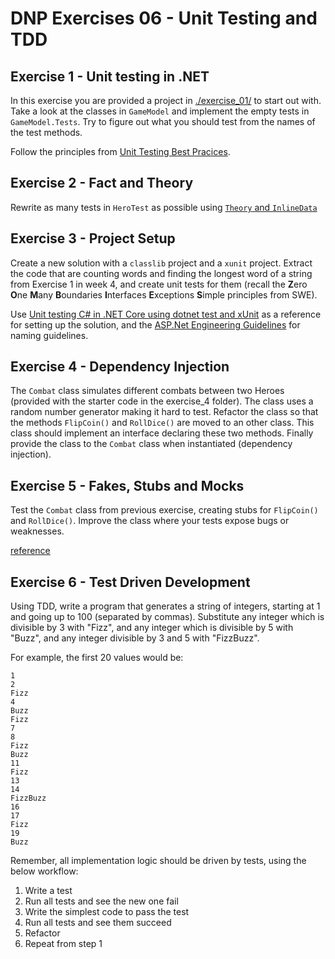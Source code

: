 # DNP Exercises 06 - Unit Testing and TDD


## Exercise 1 - Unit testing in .NET

In this exercise you are provided a project in [./exercise_01/](./exercise_1) to start out with. Take a look at the classes in `GameModel` and implement the empty tests in `GameModel.Tests`. Try to figure out what you should test from the names of the test methods.

Follow the principles from [Unit Testing Best Pracices](https://docs.microsoft.com/en-us/dotnet/core/testing/unit-testing-best-practices#best-practices).


## Exercise 2 - Fact and Theory

Rewrite as many tests in `HeroTest` as possible using [`Theory` and `InlineData`](https://docs.microsoft.com/en-us/dotnet/core/testing/unit-testing-with-dotnet-test#adding-more-features)


## Exercise 3 - Project Setup

Create a new solution with a `classlib` project and a `xunit` project. Extract the code that are counting words and finding the longest word of a string from Exercise 1 in week 4, and create unit tests for them (recall the **Z**ero **O**ne **M**any **B**oundaries **I**nterfaces **E**xceptions **S**imple principles from SWE).


Use [Unit testing C# in .NET Core using dotnet test and xUnit](https://docs.microsoft.com/en-us/dotnet/core/testing/unit-testing-with-dotnet-test) as a reference for setting up the solution, and the [ASP.Net Engineering Guidelines](https://github.com/aspnet/Home/wiki/Engineering-guidelines#unit-tests-and-functional-tests) for naming guidelines.


## Exercise 4 - Dependency Injection

The `Combat` class simulates different combats between two Heroes (provided with the starter code in the exercise_4 folder). The class uses a random number generator making it hard to test. Refactor the class so that the methods `FlipCoin()` and `RollDice()` are moved to an other class. This class should implement an interface declaring these two methods. Finally provide the class to the `Combat` class when instantiated (dependency injection). 


## Exercise 5 - Fakes, Stubs and Mocks

Test the `Combat` class from previous exercise, creating stubs for `FlipCoin()` and `RollDice()`. Improve the class where your tests expose bugs or weaknesses.

[reference](https://docs.microsoft.com/en-us/dotnet/core/testing/unit-testing-best-practices#lets-speak-the-same-language)


## Exercise 6 - Test Driven Development

Using TDD, write a program that generates a string of integers, starting at 1 and going up to 100 (separated by commas). Substitute any integer which is divisible by 3 with "Fizz", and any integer which is divisible by 5 with "Buzz", and any integer divisible by 3 and 5 with "FizzBuzz".

For example, the first 20 values would be:

    1
    2
    Fizz
    4
    Buzz
    Fizz
    7
    8
    Fizz
    Buzz
    11
    Fizz
    13
    14
    FizzBuzz
    16
    17
    Fizz
    19
    Buzz

Remember, all implementation logic should be driven by tests, using the below workflow:

1. Write a test
2. Run all tests and see the new one fail
3. Write the simplest code to pass the test
4. Run all tests and see them succeed
5. Refactor
6. Repeat from step 1
